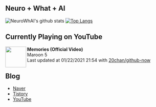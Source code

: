 ## Neuro + What + AI

![NeuroWhAI's github stats](https://github-readme-stats.vercel.app/api?username=neurowhai&count_private=true&show_icons=true)
[![Top Langs](https://github-readme-stats.vercel.app/api/top-langs/?username=neurowhai&layout=compact)](https://github.com/anuraghazra/github-readme-stats)

## Currently Playing on YouTube

[<img align="left" height="65" src="https://yt3.ggpht.com/ytc/AAUvwnhtPNkQphmOSVeJD-s0L5Ap1YyVSfw8hrNTlv0vaA=s88-c-k-c0xffffffff-no-nd-rj-mo">](https://www.youtube.com/channel/UCBVjMGOIkavEAhyqpxJ73Dw)

**Memories (Official Video)**  
Maroon 5  
Last updated at 01/22/2021 21:54 with [20chan/github-now](https://github.com/20chan/github-now)

## Blog

- [Naver](http://blog.naver.com/neurowhai)
- [Tistory](http://neurowhai.tistory.com/)
- [YouTube](https://www.youtube.com/channel/UCB_v1xU6laBHOeH6z4L-Mtw)

